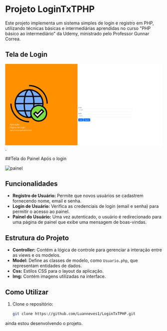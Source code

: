 # Projeto LoginTxTPHP


Este projeto implementa um sistema simples de login e registro em PHP, utilizando técnicas básicas e intermediárias aprendidas no curso "PHP básico ao intermediário" da Udemy, ministrado pelo Professor Gunnar Correa.
## Tela de Login 

![Login](Tela_de_Login).

##Tela do Painel Após o login

![painel](painel_apos_login)

## Funcionalidades

- **Registro de Usuário:** Permite que novos usuários se cadastrem fornecendo nome, email e senha.
- **Login de Usuário:** Verifica as credenciais de login (email e senha) para permitir o acesso ao painel.
- **Painel do Usuário:** Uma vez autenticado, o usuário é redirecionado para uma página de painel que exibe uma mensagem de boas-vindas.

## Estrutura do Projeto

- **Controller:** Contém a lógica de controle para gerenciar a interação entre as views e os modelos.
- **Model:** Define as classes de modelo, como `Usuario.php`, que representam entidades de dados.
- **Css:** Estilos CSS para o layout da aplicação.
- **Img:** Contém imagens utilizadas na interface.

## Como Utilizar

1. Clone o repositório:

   ```bash
   git clone https://github.com/Luanneves1/LoginTxTPHP.git


ainda estou desenvolvendo o projeto.  
